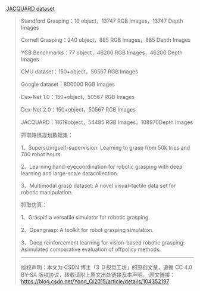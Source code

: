 [JACQUARD dataset](https://jacquard.liris.cnrs.fr/)

> Standford Grasping：10 object，13747 RGB Images，13747 Depth Images
>
> Cornell Grasping：240 object，885 RGB Images，885 Depth Images
>
> YCB Benchmarks：77 object，46200 RGB Images，46200 Depth Images
>
> CMU dataset：150+object，50567 RGB Images
>
> Google dataset：800000 RGB Images
>
> Dex-Net 1.0：150+object，50567 RGB Images
>
> Dex-Net 2.0：150+object，50567 RGB Images
>
> JACQUARD：11619object，54485 RGB Images，108970Depth Images
>
> 抓取路径规划数据集：
>
> 1、Supersizingself-supervision: Learning to grasp from 50k tries and 700 robot hours.
>
> 2、Learning hand-eyecoordination for robotic grasping with deep learning and large-scale datacollection.
>
> 3、Multimodal grasp dataset: A novel visual–tactile data set for robotic manipulation.
>
> 抓取仿真：
>
> 1、Graspit! a versatile simulator for robotic grasping.
>
> 2、Opengrasp: A toolkit for robot grasping simulation.
>
> 3、Deep reinforcement learning for vision-based robotic grasping: Asimulated comparative evaluation of offpolicy methods.
>
> ---
>
> 版权声明：本文为 CSDN 博主「3 Ｄ视觉工坊」的原创文章，遵循 CC 4.0 BY-SA 版权协议，转载请附上原文出处链接及本声明。
> 原文链接：https://blog.csdn.net/Yong_Qi2015/article/details/104352197
